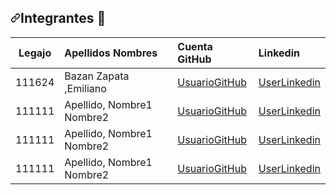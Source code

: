 
<h2><a id="user-content-integrantes-busts_in_silhouette" class="anchor" aria-hidden="true" href="#integrantes-busts_in_silhouette"><svg class="octicon octicon-link" viewBox="0 0 16 16" version="1.1" width="16" height="16" aria-hidden="true"><path fill-rule="evenodd" d="M7.775 3.275a.75.75 0 001.06 1.06l1.25-1.25a2 2 0 112.83 2.83l-2.5 2.5a2 2 0 01-2.83 0 .75.75 0 00-1.06 1.06 3.5 3.5 0 004.95 0l2.5-2.5a3.5 3.5 0 00-4.95-4.95l-1.25 1.25zm-4.69 9.64a2 2 0 010-2.83l2.5-2.5a2 2 0 012.83 0 .75.75 0 001.06-1.06 3.5 3.5 0 00-4.95 0l-2.5 2.5a3.5 3.5 0 004.95 4.95l1.25-1.25a.75.75 0 00-1.06-1.06l-1.25 1.25a2 2 0 01-2.83 0z"></path></svg></a>Integrantes <g-emoji class="g-emoji" alias="busts_in_silhouette" fallback-src="https://github.githubassets.com/images/icons/emoji/unicode/1f465.png">👥</g-emoji></h2>
<table>
<thead>
<tr>
<th align="center">Legajo</th>
<th align="left">Apellidos Nombres</th>
<th align="left">Cuenta GitHub</th>
<th align="left">Linkedin</th>
</tr>
</thead>
<tbody>
<tr>
<td align="center">111624</td>
<td align="left">Bazan Zapata ,Emiliano</td>
<td align="left"><a href="https://github.com/xxxx">UsuarioGitHub</a></td>
<td align="left"><a href="https://ar.linkedin.com/" rel="nofollow">UserLinkedin</a></td>
</tr>
<tr>
<td align="center">111111</td>
<td align="left">Apellido, Nombre1 Nombre2</td>
<td align="left"><a href="https://github.com/xxxx">UsuarioGitHub</a></td>
<td align="left"><a href="https://ar.linkedin.com/" rel="nofollow">UserLinkedin</a></td>
</tr>
<tr>
<td align="center">111111</td>
<td align="left">Apellido, Nombre1 Nombre2</td>
<td align="left"><a href="https://github.com/xxxx">UsuarioGitHub</a></td>
<td align="left"><a href="https://ar.linkedin.com/" rel="nofollow">UserLinkedin</a></td>
</tr>
<tr>
<td align="center">111111</td>
<td align="left">Apellido, Nombre1 Nombre2</td>
<td align="left"><a href="https://github.com/xxxx">UsuarioGitHub</a></td>
<td align="left"><a href="https://ar.linkedin.com/" rel="nofollow">UserLinkedin</a></td>
</tr>
</tbody>
</table>
